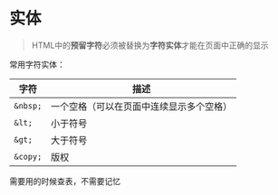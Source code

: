# 实体

> HTML中的**预留字符**必须被替换为**字符实体**才能在页面中正确的显示

常用字符实体：

| 字符     | 描述                                     |
| -------- | ---------------------------------------- |
| `&nbsp;` | 一个空格（可以在页面中连续显示多个空格） |
| `&lt;`   | 小于符号                                 |
| `&gt;`   | 大于符号                                 |
| `&copy;` | 版权                                     |

需要用的时候查表，不需要记忆